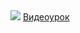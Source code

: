 <img src="https://ixbt.online/gametech/sadm_images/1test/outlast2/01.jpg?w=990" />
<a href="https://www.youtube.com/watch?v=hQowtLsfWaE">Видеоурок</a>
